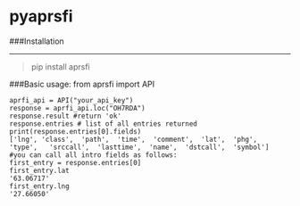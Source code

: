 # pyaprsfi
###Installation
***

>pip install aprsfi

###Basic usage:
	from aprsfi import API

	aprfi_api = API("your_api_key")
  	response = aprfi_api.loc("OH7RDA")
  	response.result #return 'ok'
	response.entries # list of all entries returned
	print(response.entries[0].fields)
	['lng', 'class',  'path',  'time',  'comment',  'lat',  'phg',  'type',   'srccall',  'lasttime',  'name',  'dstcall',  'symbol']
	#you can call all intro fields as follows:
	first_entry = response.entries[0]
	first_entry.lat
	'63.06717'
	first_entry.lng
	'27.66050'
